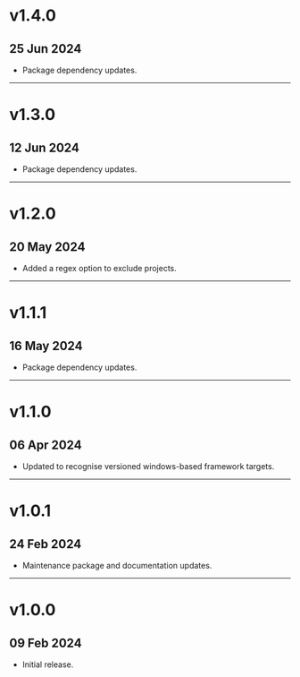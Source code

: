 # v1.4.0
## 25 Jun 2024

* Package dependency updates.

---


# v1.3.0
## 12 Jun 2024

* Package dependency updates.

---


# v1.2.0
## 20 May 2024

* Added a regex option to exclude projects.

---


# v1.1.1
## 16 May 2024

* Package dependency updates.

---


# v1.1.0
## 06 Apr 2024

* Updated to recognise versioned windows-based framework targets.

---


# v1.0.1
## 24 Feb 2024

* Maintenance package and documentation updates.

---


# v1.0.0
## 09 Feb 2024

* Initial release.